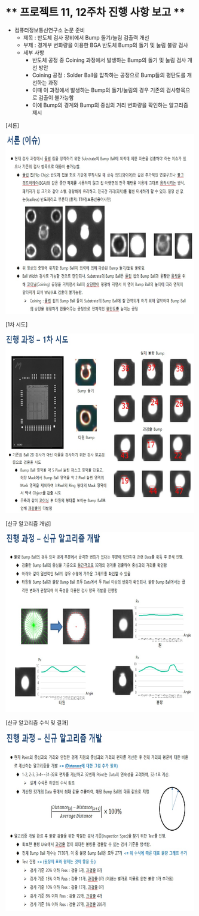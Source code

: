 # ** 프로젝트 11, 12주차 진행 사항 보고 ** 

- 컴퓨터정보통신연구소 논문 준비
    + 제목 : 반도체 검사 장비에서 Bump 돌기/눌림 검출력 개선
    + 부제 : 경계부 변화량을 이용한 BGA 반도체 Bump의 돌기 및 눌림 불량 검사
    + 세부 사항
       + 반도체 공정 중 Coining 과정에서 발생하는 Bump의 돌기 및 눌림 검사 개선 방안
       + Coining 공정 : Solder Ball을 압착하는 공정으로 Bump들의 평탄도를 개선하는 과정
       + 이때 이 과정에서 발생하는 Bump의 돌기/눌림의 경우 기존의 검사항목으로 검출이 불가능함
       + 이에 Bump의 경계와 Bump의 중심의 거리 변화량을 확인하는 알고리즘 제시

  
[서론]</p>
<img src="./서론.jpg"  width="640" height="480"> 

[1차 시도]</p>
<img src="./진행 과정 1차 시도.jpg"  width="640" height="480"> 

[신규 알고리즘 개념]</p>
<img src="./신규 알고리즘 개념.jpg"  width="640" height="480"> 

[신규 알고리즘 수식 및 결과]</p>
<img src="./신규 알고리즘 수식 및 결과.jpg"  width="640" height="480"> 

<p align="center">
 
</p>
</br>
